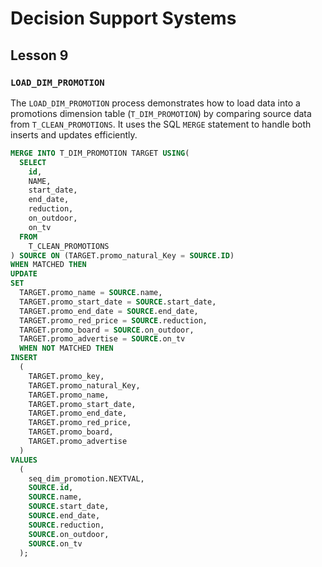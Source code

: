 # Decision Support Systems

## Lesson 9

### `LOAD_DIM_PROMOTION`

The `LOAD_DIM_PROMOTION` process demonstrates how to load data into a promotions dimension table (`T_DIM_PROMOTION`) by comparing source data from `T_CLEAN_PROMOTIONS`. It uses the SQL `MERGE` statement to handle both inserts and updates efficiently.

```sql
MERGE INTO T_DIM_PROMOTION TARGET USING(
  SELECT
    id,
    NAME,
    start_date,
    end_date,
    reduction,
    on_outdoor,
    on_tv
  FROM
    T_CLEAN_PROMOTIONS
) SOURCE ON (TARGET.promo_natural_Key = SOURCE.ID)
WHEN MATCHED THEN
UPDATE
SET
  TARGET.promo_name = SOURCE.name,
  TARGET.promo_start_date = SOURCE.start_date,
  TARGET.promo_end_date = SOURCE.end_date,
  TARGET.promo_red_price = SOURCE.reduction,
  TARGET.promo_board = SOURCE.on_outdoor,
  TARGET.promo_advertise = SOURCE.on_tv
  WHEN NOT MATCHED THEN
INSERT
  (
    TARGET.promo_key,
    TARGET.promo_natural_Key,
    TARGET.promo_name,
    TARGET.promo_start_date,
    TARGET.promo_end_date,
    TARGET.promo_red_price,
    TARGET.promo_board,
    TARGET.promo_advertise
  )
VALUES
  (
    seq_dim_promotion.NEXTVAL,
    SOURCE.id,
    SOURCE.name,
    SOURCE.start_date,
    SOURCE.end_date,
    SOURCE.reduction,
    SOURCE.on_outdoor,
    SOURCE.on_tv
  );
```
